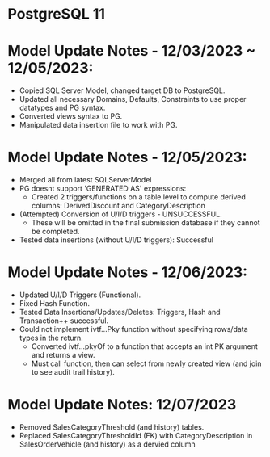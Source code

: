 # PostgreSQL 11
# Model Update Notes - 12/03/2023 ~ 12/05/2023:
- Copied SQL Server Model, changed target DB to PostgreSQL.
- Updated all necessary Domains, Defaults, Constraints to use proper datatypes and PG syntax.
- Converted views syntax to PG.
- Manipulated data insertion file to work with PG.

# Model Update Notes - 12/05/2023:
- Merged all from latest SQLServerModel
- PG doesnt support 'GENERATED AS' expressions:
  - Created 2 triggers/functions on a table level to compute derived columns: DerivedDiscount and CategoryDescription
- (Attempted) Conversion of U/I/D triggers - UNSUCCESSFUL.
  - These will be omitted in the final submission database if they cannot be completed.
- Tested data insertions (without U/I/D triggers): Successful

# Model Update Notes - 12/06/2023:
- Updated U/I/D Triggers (Functional).
- Fixed Hash Function.
- Tested Data Insertions/Updates/Deletes: Triggers, Hash and Transaction++ successful.
- Could not implement ivtf...Pky function without specifying rows/data types in the return.
  - Converted ivtf...pkyOf to a function that accepts an int PK argument and returns a view.
  - Must call function, then can select from newly created view (and join to see audit trail history).

# Model Update Notes: 12/07/2023
- Removed SalesCategoryThreshold (and history) tables.
- Replaced SalesCategoryThresholdId (FK) with CategoryDescription in SalesOrderVehicle (and history) as a dervied column
